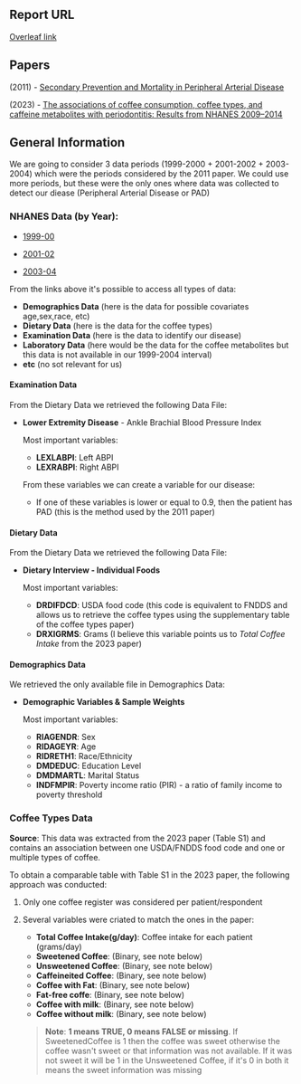 ## Report URL
[Overleaf link](https://www.overleaf.com/5239177249dncfbbvytmqw#74d3c6)

## Papers 
(2011) - [Secondary Prevention and Mortality in Peripheral Arterial Disease](/papers/pande-et-al-2011-secondary-prevention-and-mortality-in-peripheral-artery-disease.pdf)

(2023) - [The associations of coffee consumption, coffee types, and caffeine metabolites with periodontitis: Results from NHANES 2009–2014](/papers/Journal%20of%20Periodontology%20-%202023%20-%20Chen%20-%20The%20associations%20of%20coffee%20consumption%20%20coffee%20types%20%20and%20caffeine%20metabolites.pdf)

## General Information
We are going to consider 3 data periods (1999-2000 + 2001-2002 + 2003-2004) which were the periods
considered by the 2011 paper. We could use more periods, but these were the only ones where data was collected to detect our diease (Peripheral Arterial Disease or PAD) 

### NHANES Data (by Year):

- [1999-00](https://wwwn.cdc.gov/nchs/nhanes/continuousnhanes/default.aspx?BeginYear=1999)

- [2001-02](https://wwwn.cdc.gov/nchs/nhanes/continuousnhanes/default.aspx?BeginYear=2001)

- [2003-04](https://wwwn.cdc.gov/nchs/nhanes/continuousnhanes/default.aspx?BeginYear=2003)

From the links above it's possible to access all types of data:
* **Demographics Data** (here is the data for possible covariates age,sex,race, etc)
* **Dietary Data** (here is the data for the coffee types)
* **Examination Data** (here is the data to identify our disease)
* **Laboratory Data** (here would be the data for the coffee metabolites but this data is not available in our 1999-2004 interval)
* **etc** (no sot relevant for us)

#### Examination Data
From the Dietary Data we retrieved the following Data File:
- **Lower Extremity Disease** - Ankle Brachial Blood Pressure Index

    Most important variables:
    - **LEXLABPI**: Left ABPI
    - **LEXRABPI**: Right ABPI <br>

    From these variables we can create a variable for our disease:
    - If one of these variables is lower or equal to 0.9, then the patient has PAD (this is the method used by the 2011 paper)

#### Dietary Data
From the Dietary Data we retrieved the following Data File:
- **Dietary Interview - Individual Foods**

    Most important variables: <br>
    - **DRDIFDCD**: USDA food code (this code is equivalent to FNDDS and allows us to retrieve the coffee types using the supplementary table of the coffee types paper)
    - **DRXIGRMS**: Grams (I believe this variable points us to *Total Coffee Intake* from the 2023 paper)

#### Demographics Data
We retrieved the only available file in Demographics Data:
- **Demographic Variables & Sample Weights**

    Most important variables: <br>
    - **RIAGENDR**: Sex
    - **RIDAGEYR**: Age
    - **RIDRETH1**: Race/Ethnicity
    - **DMDEDUC**: Education Level
    - **DMDMARTL**: Marital Status
    - **INDFMPIR**: Poverty income ratio (PIR) - a ratio of family income to poverty threshold

### Coffee Types Data 
**Source**: This data was extracted from the 2023 paper (Table S1) and contains an association between one USDA/FNDDS food code and one or multiple types of coffee.

To obtain a comparable table with Table S1 in the 2023 paper, the following approach was conducted:
1. Only one coffee register was considered per patient/respondent
2. Several variables were criated to match the ones in the paper:

    - **Total Coffee Intake(g/day)**: Coffee intake for each patient (grams/day)
    - **Sweetened Coffee**: (Binary, see note below)
    - **Unsweetened Coffee**: (Binary, see note below)
    - **Caffeineited Coffee**: (Binary, see note below)
    - **Coffee with Fat**: (Binary, see note below)
    - **Fat-free coffe**: (Binary, see note below)
    - **Coffee with milk**: (Binary, see note below)
    - **Coffee without milk**: (Binary, see note below)
    
    >**Note**:
    **1 means TRUE, 0 means FALSE or missing**.
    If SweetenedCoffee is 1 then the coffee was sweet otherwise the coffee wasn't sweet or that information was not available. If it was not sweet it will be 1 in the Unsweetened Coffee, if it's 0 in both it means the sweet information was missing